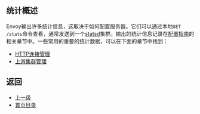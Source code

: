 ## 统计概述

Envoy输出许多统计信息，这取决于如何配置服务器。它们可以通过本地`GET /stats`命令查看，通常发送到一个[statsd](../Introduction/Architectureoverview/Statistics.md)集群。输出的统计信息记录在[配置指南](../Configurationreference.md)的相关章节中。一些常用的重要的统计数据，可以在下面的章节中找到：

- [HTTP连接管理](../Configurationreference/HTTPconnectionmanager/Statistics.md)
- [上游集群管理](../Configurationreference/Clustermanager/Statistics.md)


## 返回
- [上一级](../Operationsandadministration.md)
- [首页目录](../README.md)
